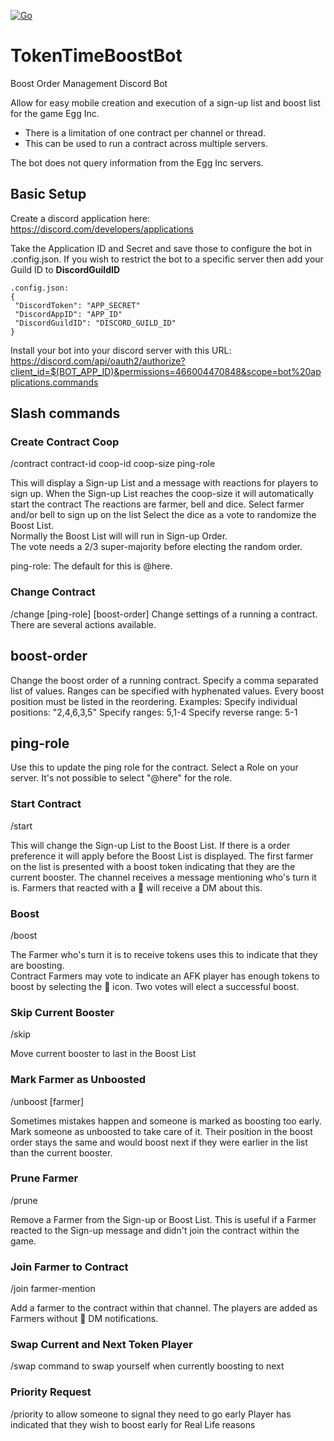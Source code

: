 [![Go](https://github.com/mkmccarty/TokenTimeBoostBot/actions/workflows/go.yml/badge.svg)](https://github.com/mkmccarty/TokenTimeBoostBot/actions/workflows/go.yml)

# TokenTimeBoostBot

Boost Order Management Discord Bot

Allow for easy mobile creation and execution of a sign-up list and boost list for the game Egg Inc.
* There is a limitation of one contract per channel or thread.
* This can be used to run a contract across multiple servers.



The bot does not query information from the Egg Inc servers.

## Basic Setup

Create a discord application here: <https://discord.com/developers/applications>

Take the Application ID and Secret and save those to configure the bot in .config.json.
If you wish to restrict the bot to a specific server then add your Guild ID to **DiscordGuildID**

```
.config.json:
{
 "DiscordToken": "APP_SECRET"
 "DiscordAppID": "APP_ID"
 "DiscordGuildID": "DISCORD_GUILD_ID"
}
```
Install your bot into your discord server with this URL:
<https://discord.com/api/oauth2/authorize?client_id=$(BOT_APP_ID)&permissions=466004470848&scope=bot%20applications.commands>

## Slash commands

### Create Contract Coop

/contract contract-id coop-id coop-size ping-role

This will display a Sign-up List and a message with reactions for
players to sign up.
When the Sign-up List reaches the coop-size it will automatically
start the contract
The reactions are farmer, bell and dice.
Select farmer and/or bell to sign up on the list
Select the dice as a vote to randomize the Boost List.  
Normally the Boost List will will run in Sign-up Order.  
The vote needs a 2/3 super-majority before electing the random order.

ping-role: The default for this is @here.

### Change Contract

/change [ping-role] [boost-order]
Change settings of a running a contract. There are several actions available.

## boost-order

Change the boost order of a running contract.
Specify a comma separated list of values. Ranges can be specified with hyphenated values.
Every boost position must be listed in the reordering.
Examples:
  Specify individual positions: "2,4,6,3,5"
  Specify ranges: 5,1-4
  Specify reverse range: 5-1

## ping-role

Use this to update the ping role for the contract. Select a Role on your server. It's not possible
to select "@here" for the role.

### Start Contract

/start

This will change the Sign-up List to the Boost List. If there is a
order preference it will apply before the Boost List is displayed.
The first farmer on the list is presented with a boost token indicating
that they are the current booster.
The channel receives a message mentioning who's turn it is.
Farmers that reacted with a 🔔 will receive a DM about this.

### Boost

/boost

The Farmer who's turn it is to receive tokens uses this to indicate that they
are boosting.  
Contract Farmers may vote to indicate an AFK player has enough tokens to boost by
selecting the 🚀 icon.  Two votes will elect a successful boost.

### Skip Current Booster

/skip

Move current booster to last in the Boost List

### Mark Farmer as Unboosted

/unboost [farmer]

Sometimes mistakes happen and someone is marked as boosting too early. 
Mark someone as unboosted to take care of it. Their position in the boost order stays the same and would boost next if they were earlier in the list than the current booster.

### Prune Farmer

/prune

Remove a Farmer from the Sign-up or Boost List.
This is useful if a Farmer reacted to the Sign-up message and didn't join
the contract within the game.

### Join Farmer to Contract

/join farmer-mention

Add a farmer to the contract within that channel. The players are added
as Farmers without 🔔 DM notifications.

### Swap Current and Next Token Player

/swap
command to swap yourself when currently boosting to next

### Priority Request

/priority to allow someone to signal they need to go early
Player has indicated that they wish to boost early for
Real Life reasons
